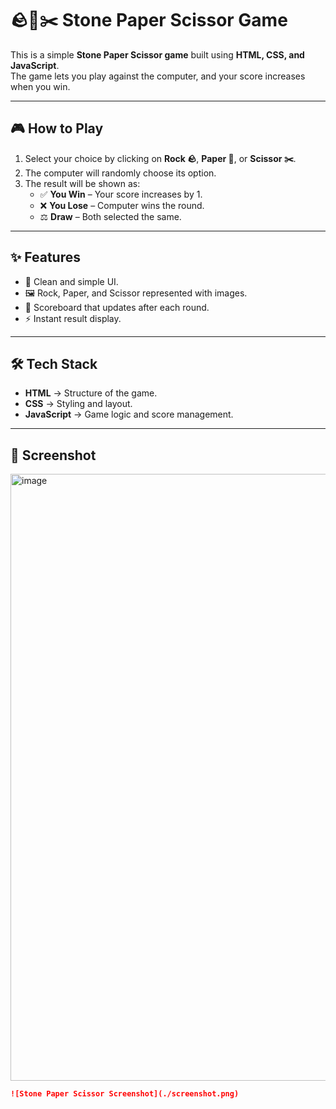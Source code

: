 # 🪨📄✂️ Stone Paper Scissor Game  

This is a simple **Stone Paper Scissor game** built using **HTML, CSS, and JavaScript**.  
The game lets you play against the computer, and your score increases when you win.  

---

## 🎮 How to Play  
1. Select your choice by clicking on **Rock 🪨**, **Paper 📄**, or **Scissor ✂️**.  
2. The computer will randomly choose its option.  
3. The result will be shown as:  
   - ✅ **You Win** – Your score increases by 1.  
   - ❌ **You Lose** – Computer wins the round.  
   - ⚖️ **Draw** – Both selected the same.  

---

## ✨ Features  
- 🎨 Clean and simple UI.  
- 🖼️ Rock, Paper, and Scissor represented with images.  
- 🔢 Scoreboard that updates after each round.  
- ⚡ Instant result display.  

---

## 🛠️ Tech Stack  
- **HTML** → Structure of the game.  
- **CSS** → Styling and layout.  
- **JavaScript** → Game logic and score management.  

---

## 📸 Screenshot  
<img width="1918" height="971" alt="image" src="https://github.com/user-attachments/assets/a335e09e-47e3-47e8-b55b-281f17fd7055" />
 

```markdown
![Stone Paper Scissor Screenshot](./screenshot.png)
